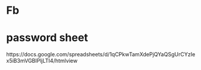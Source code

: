 # Fb  
<h1>password sheet</h1>
<p>https://docs.google.com/spreadsheets/d/1qCPkwTamXdePjQYaQSgUrCYzIex5iB3mVGBIPljLTI4/htmlview </p>
